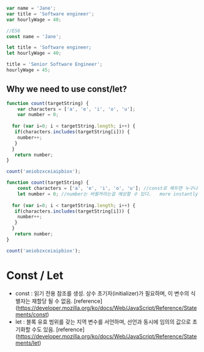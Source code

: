 ```javaScript
var name = 'Jane';
var title = 'Software engineer';
var hourlyWage = 40;

//ES6
const name = 'Jane';

let title = 'Software engineer;
let hourlyWage = 40;

title = 'Senior Software Engineer';
hourlyWage = 45;
```
Why we need to use const/let?
-----------------------------
```javaScript
function count(targetString) {
	var characters = ['a', 'e', 'i', 'o', 'u'];
	var number = 0;
  
  for (var i=0; i < targetString.length; i++) {
   if(characters.includes(targetString[i])) {
    number++; 
   }
  }
   return number;
}

count('aeiobzxceiaipbiox');
```
```javaScript
function count(targetString) {
	const characters = ['a', 'e', 'i', 'o', 'u']; //const로 해두면 누구나 처음에 이 코드를 봐도, 앞으로 Character 라는 변수가 바뀌지 않는다는 걸 알수 있다.
	let number = 0; //number는 바뀔꺼라는걸 예상할 수 있다.   more instantly readable 하게 만들어줌.
  
  for (var i=0; i < targetString.length; i++) {
   if(characters.includes(targetString[i])) {
    number++; 
   }
  }
   return number;
}

count('aeiobzxceiaipbiox');
```

Const / Let
==========
* const : 읽기 전용 참조를 생성. 상수 초기자(initializer)가 필요하며, 이 변수의 식별자는 재할당 될 수 없음.
  [reference] (https://developer.mozilla.org/ko/docs/Web/JavaScript/Reference/Statements/const)
* let : 블록 유효 범위를 갖는 지역 변수를 서언하며, 선언과 동시에 임의의 값으로 초기화할 수도 있음.
  [reference] (https://developer.mozilla.org/ko/docs/Web/JavaScript/Reference/Statements/let)
